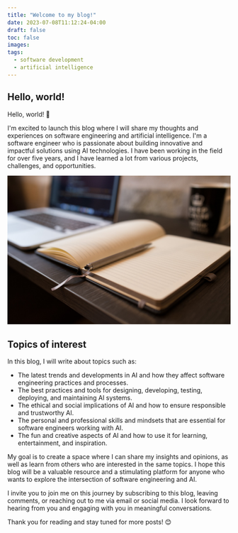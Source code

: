 ```yaml
---
title: "Welcome to my blog!"
date: 2023-07-08T11:12:24-04:00
draft: false
toc: false
images:
tags:
  - software development
  - artificial intelligence
---
```


## Hello, world!

Hello, world! 👋

I'm excited to launch this blog where I will share my thoughts and experiences on software engineering and artificial intelligence. I'm a software engineer who is passionate about building innovative and impactful solutions using AI technologies. I have been working in the field for over five years, and I have learned a lot from various projects, challenges, and opportunities.

<!-- ![An open notebook, a pen, and a laptop on top of a desk.](/img/blogging-desk-notebook.jpg) -->

![An open notebook, a pen, and a laptop on top of a desk.](blogging-desk-notebook.jpg)

## Topics of interest

In this blog, I will write about topics such as:

- The latest trends and developments in AI and how they affect software engineering practices and processes.
- The best practices and tools for designing, developing, testing, deploying, and maintaining AI systems.
- The ethical and social implications of AI and how to ensure responsible and trustworthy AI.
- The personal and professional skills and mindsets that are essential for software engineers working with AI.
- The fun and creative aspects of AI and how to use it for learning, entertainment, and inspiration.

My goal is to create a space where I can share my insights and opinions, as well as learn from others who are interested in the same topics. I hope this blog will be a valuable resource and a stimulating platform for anyone who wants to explore the intersection of software engineering and AI.

I invite you to join me on this journey by subscribing to this blog, leaving comments, or reaching out to me via email or social media. I look forward to hearing from you and engaging with you in meaningful conversations.

Thank you for reading and stay tuned for more posts! 😊
